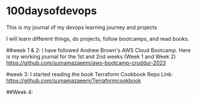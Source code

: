 # 100daysofdevops
This is my journal of my devops learning journey and projects

I will learn different things, do projects, follow bootcamps, and read books.

##week 1 & 2:
I have followed Andrew Brown's AWS Cloud Bootcamp. Here is my working journal for the 1st and 2nd weeks (Week 1 and Week 2)
https://github.com/sumamazaeem/aws-bootcamp-cruddur-2023

#week 3:
I started reading the book Terraform Cookbook
Repo Link: https://github.com/sumamazaeem/Terraformcookbook

##Week 4:

